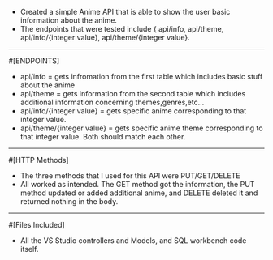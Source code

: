 - Created a simple Anime API that is able to show the user basic information about the anime.
- The endpoints that were tested include { api/info, api/theme, api/info/{integer value}, api/theme/{integer value}.
-------------------------------------------------------------------------------------------------------------------------------------------------------------------------
#[ENDPOINTS]
- api/info = gets infromation from the first table which includes basic stuff about the anime
- api/theme = gets information from the second table which includes additional information concerning themes,genres,etc...
- api/info/{integer value} = gets specific anime corresponding to that integer value.
- api/theme/{integer value} = gets specific anime theme corresponding to that integer value. Both should match each other.
-------------------------------------------------------------------------------------------------------------------------------------------------------------------------
#[HTTP Methods]
- The three methods that I used for this API were PUT/GET/DELETE
- All worked as intended. The GET method got the information, the PUT method updated or added additional anime, and DELETE deleted it and returned nothing in the body.
-------------------------------------------------------------------------------------------------------------------------------------------------------------------------
#[Files Included]
- All the VS Studio controllers and Models, and SQL workbench code itself.
